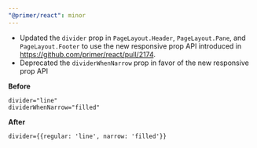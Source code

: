 ```yaml
---
"@primer/react": minor
---
```


* Updated the `divider` prop in `PageLayout.Header`, `PageLayout.Pane`, and `PageLayout.Footer` to use the new responsive prop API introduced in https://github.com/primer/react/pull/2174.
* Deprecated the `dividerWhenNarrow` prop in favor of the new responsive prop API

**Before**

```
divider="line"
dividerWhenNarrow="filled"
```

**After**

```
divider={{regular: 'line', narrow: 'filled'}}
```
